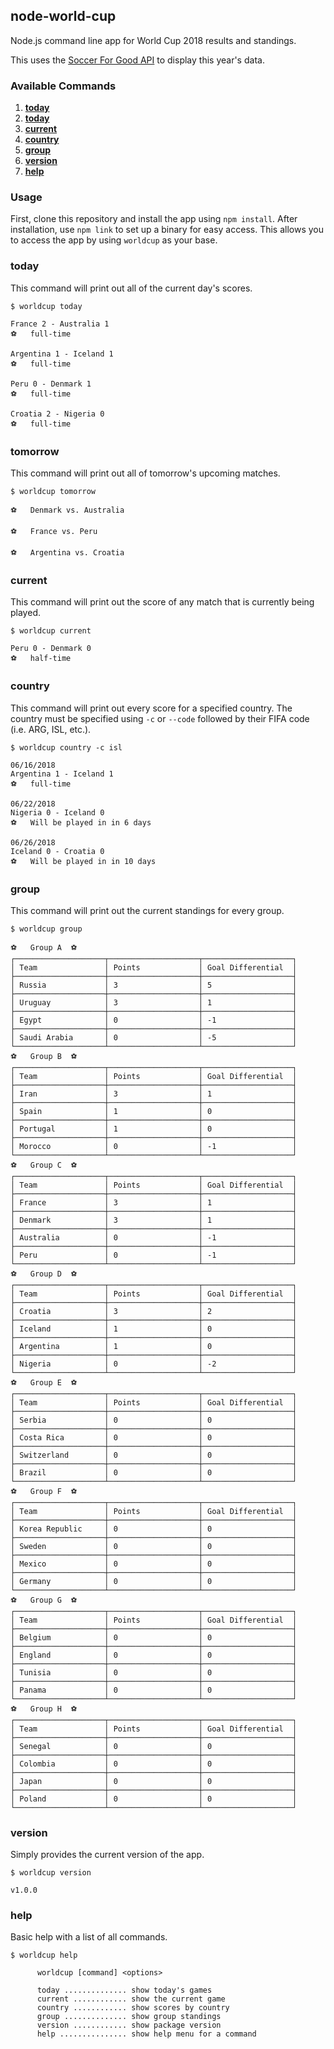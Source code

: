 ## node-world-cup

Node.js command line app for World Cup 2018 results and standings.

This uses the [Soccer For Good API](http://worldcup.sfg.io/) to display this year's data.

### Available Commands

1.  **[today](#today)**
2.  **[today](#tomorrow)**
3.  **[current](#current)**
4.  **[country](#country)**
5.  **[group](#group)**
6.  **[version](#version)**
7.  **[help](#help)**

### Usage

First, clone this repository and install the app using `npm install`. After installation, use `npm link` to set up a binary for easy access. This allows you to access the app by using `worldcup` as your base.

### today

This command will print out all of the current day's scores.

```
$ worldcup today

France 2 - Australia 1
⚽️   full-time

Argentina 1 - Iceland 1
⚽️   full-time

Peru 0 - Denmark 1
⚽️   full-time

Croatia 2 - Nigeria 0
⚽️   full-time
```

### tomorrow

This command will print out all of tomorrow's upcoming matches.

```
$ worldcup tomorrow

⚽️   Denmark vs. Australia

⚽️   France vs. Peru

⚽️   Argentina vs. Croatia
```

### current

This command will print out the score of any match that is currently being played.

```
$ worldcup current

Peru 0 - Denmark 0
⚽️   half-time
```

### country

This command will print out every score for a specified country. The country must be specified using `-c` or `--code` followed by their FIFA code (i.e. ARG, ISL, etc.).

```
$ worldcup country -c isl

06/16/2018
Argentina 1 - Iceland 1
⚽️   full-time

06/22/2018
Nigeria 0 - Iceland 0
⚽️   Will be played in in 6 days

06/26/2018
Iceland 0 - Croatia 0
⚽️   Will be played in in 10 days
```

### group

This command will print out the current standings for every group.

```
$ worldcup group

⚽️   Group A  ⚽️
┌────────────────────┬────────────────────┬────────────────────┐
│ Team               │ Points             │ Goal Differential  │
├────────────────────┼────────────────────┼────────────────────┤
│ Russia             │ 3                  │ 5                  │
├────────────────────┼────────────────────┼────────────────────┤
│ Uruguay            │ 3                  │ 1                  │
├────────────────────┼────────────────────┼────────────────────┤
│ Egypt              │ 0                  │ -1                 │
├────────────────────┼────────────────────┼────────────────────┤
│ Saudi Arabia       │ 0                  │ -5                 │
└────────────────────┴────────────────────┴────────────────────┘
⚽️   Group B  ⚽️
┌────────────────────┬────────────────────┬────────────────────┐
│ Team               │ Points             │ Goal Differential  │
├────────────────────┼────────────────────┼────────────────────┤
│ Iran               │ 3                  │ 1                  │
├────────────────────┼────────────────────┼────────────────────┤
│ Spain              │ 1                  │ 0                  │
├────────────────────┼────────────────────┼────────────────────┤
│ Portugal           │ 1                  │ 0                  │
├────────────────────┼────────────────────┼────────────────────┤
│ Morocco            │ 0                  │ -1                 │
└────────────────────┴────────────────────┴────────────────────┘
⚽️   Group C  ⚽️
┌────────────────────┬────────────────────┬────────────────────┐
│ Team               │ Points             │ Goal Differential  │
├────────────────────┼────────────────────┼────────────────────┤
│ France             │ 3                  │ 1                  │
├────────────────────┼────────────────────┼────────────────────┤
│ Denmark            │ 3                  │ 1                  │
├────────────────────┼────────────────────┼────────────────────┤
│ Australia          │ 0                  │ -1                 │
├────────────────────┼────────────────────┼────────────────────┤
│ Peru               │ 0                  │ -1                 │
└────────────────────┴────────────────────┴────────────────────┘
⚽️   Group D  ⚽️
┌────────────────────┬────────────────────┬────────────────────┐
│ Team               │ Points             │ Goal Differential  │
├────────────────────┼────────────────────┼────────────────────┤
│ Croatia            │ 3                  │ 2                  │
├────────────────────┼────────────────────┼────────────────────┤
│ Iceland            │ 1                  │ 0                  │
├────────────────────┼────────────────────┼────────────────────┤
│ Argentina          │ 1                  │ 0                  │
├────────────────────┼────────────────────┼────────────────────┤
│ Nigeria            │ 0                  │ -2                 │
└────────────────────┴────────────────────┴────────────────────┘
⚽️   Group E  ⚽️
┌────────────────────┬────────────────────┬────────────────────┐
│ Team               │ Points             │ Goal Differential  │
├────────────────────┼────────────────────┼────────────────────┤
│ Serbia             │ 0                  │ 0                  │
├────────────────────┼────────────────────┼────────────────────┤
│ Costa Rica         │ 0                  │ 0                  │
├────────────────────┼────────────────────┼────────────────────┤
│ Switzerland        │ 0                  │ 0                  │
├────────────────────┼────────────────────┼────────────────────┤
│ Brazil             │ 0                  │ 0                  │
└────────────────────┴────────────────────┴────────────────────┘
⚽️   Group F  ⚽️
┌────────────────────┬────────────────────┬────────────────────┐
│ Team               │ Points             │ Goal Differential  │
├────────────────────┼────────────────────┼────────────────────┤
│ Korea Republic     │ 0                  │ 0                  │
├────────────────────┼────────────────────┼────────────────────┤
│ Sweden             │ 0                  │ 0                  │
├────────────────────┼────────────────────┼────────────────────┤
│ Mexico             │ 0                  │ 0                  │
├────────────────────┼────────────────────┼────────────────────┤
│ Germany            │ 0                  │ 0                  │
└────────────────────┴────────────────────┴────────────────────┘
⚽️   Group G  ⚽️
┌────────────────────┬────────────────────┬────────────────────┐
│ Team               │ Points             │ Goal Differential  │
├────────────────────┼────────────────────┼────────────────────┤
│ Belgium            │ 0                  │ 0                  │
├────────────────────┼────────────────────┼────────────────────┤
│ England            │ 0                  │ 0                  │
├────────────────────┼────────────────────┼────────────────────┤
│ Tunisia            │ 0                  │ 0                  │
├────────────────────┼────────────────────┼────────────────────┤
│ Panama             │ 0                  │ 0                  │
└────────────────────┴────────────────────┴────────────────────┘
⚽️   Group H  ⚽️
┌────────────────────┬────────────────────┬────────────────────┐
│ Team               │ Points             │ Goal Differential  │
├────────────────────┼────────────────────┼────────────────────┤
│ Senegal            │ 0                  │ 0                  │
├────────────────────┼────────────────────┼────────────────────┤
│ Colombia           │ 0                  │ 0                  │
├────────────────────┼────────────────────┼────────────────────┤
│ Japan              │ 0                  │ 0                  │
├────────────────────┼────────────────────┼────────────────────┤
│ Poland             │ 0                  │ 0                  │
└────────────────────┴────────────────────┴────────────────────┘
```

### version

Simply provides the current version of the app.

```
$ worldcup version

v1.0.0
```

### help

Basic help with a list of all commands.

```
$ worldcup help

      worldcup [command] <options>

      today .............. show today's games
      current ............ show the current game
      country ............ show scores by country
      group .............. show group standings
      version ............ show package version
      help ............... show help menu for a command
```

